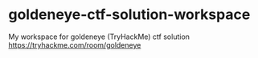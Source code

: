 # goldeneye-ctf-solution-workspace
My workspace for goldeneye (TryHackMe) ctf solution
https://tryhackme.com/room/goldeneye
